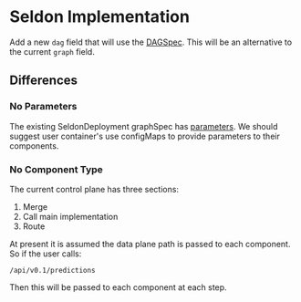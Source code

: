 # Seldon Implementation

Add a new `dag` field that will use the [DAGSpec](control-plane.md#DAGSpec). This will be an alternative to the current `graph` field.

## Differences

### No Parameters

The existing SeldonDeployment graphSpec has [parameters](https://github.com/SeldonIO/seldon-core/blob/686d53e164bc66f0f1eee7819654bb337d509bea/proto/seldon_deployment.proto#L131-L145). We should suggest user container's use configMaps to provide parameters to their components.

### No Component Type

The current control plane has three sections:

  1. Merge
  2. Call main implementation
  3. Route

At present it is assumed the data plane path is passed to each component. So if the user calls:

```
/api/v0.1/predictions
```

Then this will be passed to each component at each step.



